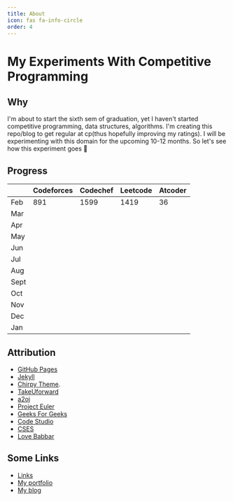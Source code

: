 ```yaml
---
title: About
icon: fas fa-info-circle
order: 4
---
```


# My Experiments With Competitive Programming

## Why
I'm about to start the sixth sem of graduation, yet I haven't started competitive programming, data structures, algorithms. I'm creating this repo/blog to get regular at cp(thus hopefully improving my ratings). I will be experimenting with this domain for the upcoming 10-12 months. So let's see how this experiment goes :crossed_fingers:

## Progress

|  |  Codeforces | Codechef | Leetcode | Atcoder
|:--|:--|:--|:--|:--
| Feb | 891 | 1599 | 1419 | 36
| Mar |  |  |  |
| Apr |  |  |  |
| May |  |  |  |
| Jun |  |  |  |
| Jul |  |  |  |
| Aug |  |  |  |
| Sept|  |  |  |
| Oct |  |  |  |
| Nov |  |  |  |
| Dec |  |  |  |
| Jan |  |  |  |

## Attribution

* [GitHub Pages](https://pages.github.com/)
* [Jekyll](https://jekyllrb.com/)
* [Chirpy Theme](https://github.com/cotes2020/jekyll-theme-chirpy/).
* [TakeUforward](https://takeuforward.org/interviews/strivers-sde-sheet-top-coding-interview-problems/)
* [a2oj](https://a2oj.com/)
* [Project Euler](https://projecteuler.net/)
* [Geeks For Geeks](https://www.geeksforgeeks.org/)
* [Code Studio](https://www.codingninjas.com/codestudio/)
* [CSES](https://cses.fi/problemset/)
* [Love Babbar](https://drive.google.com/file/d/1FMdN_OCfOI0iAeDlqswCiC2DZzD4nPsb/view)

## Some Links

* [Links](https://links.ahampriyanshu.com/)
* [My portfolio](https://ahampriyanshu.com/)
* [My blog](https://ahampriyanshu.com/blog)
